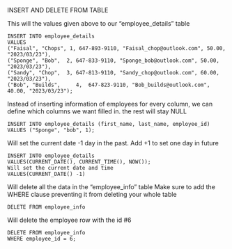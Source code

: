 INSERT AND DELETE FROM TABLE

This will  the values given above to our “employee_details” table
```
INSERT INTO employee_details
VALUES 
("Faisal", "Chops", 1, 647-893-9110, "Faisal_chop@outlook.com", 50.00, "2023/03/23"),
("Sponge", "Bob",  2, 647-833-9110, "Sponge_bob@outlook.com", 50.00, "2023/03/23"),
("Sandy", "Chop",  3, 647-813-9110, "Sandy_chop@outlook.com", 60.00, "2023/03/23"),
("Bob", "Builds",     4,  647-823-9110, "Bob_builds@outlook.com", 40.00, "2023/03/23");
```



Instead of inserting information of employees for every column, we can define which columns we want filled in. the rest will stay NULL

```
INSERT INTO employee_details (first_name, last_name, employee_id)
VALUES ("Sponge", "bob", 1);
```

Will set the current date -1 day in the past. Add +1 to set one day in future
```
INSERT INTO employee_details
VALUES(CURRENT_DATE(), CURRENT_TIME(), NOW());
Will set the current date and time 
VALUES(CURRENT_DATE() -1)
```


Will delete all the data in the “employee_info” table
Make sure to add the WHERE clause preventing it from deleting your whole table
```
DELETE FROM employee_info
```

Will delete the employee row with the id #6
```
DELETE FROM employee_info
WHERE employee_id = 6;
```


